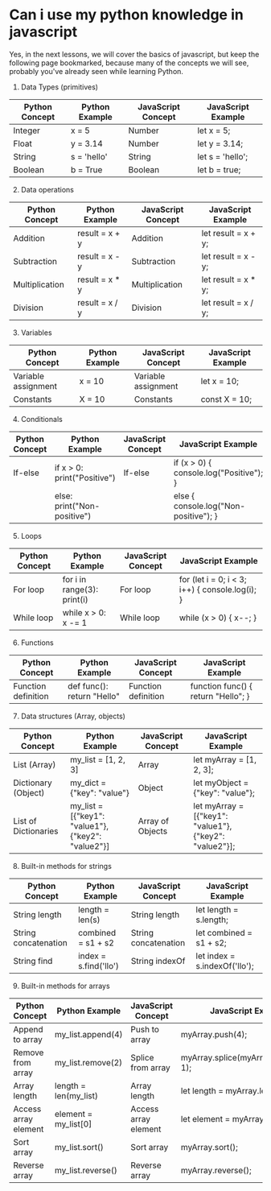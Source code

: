 # Can i use my python knowledge in javascript

Yes, in the next lessons, we will cover the basics of javascript, but keep the following page bookmarked, because many of the concepts we will see, probably you've already seen while learning Python.

1. Data Types (primitives)

| Python Concept | Python Example | JavaScript Concept | JavaScript Example |
| --- | --- | --- | --- |
| Integer | x = 5 | Number | let x = 5; |
| Float | y = 3.14 | Number | let y = 3.14; |
| String | s = 'hello' | String | let s = 'hello'; |
| Boolean | b = True | Boolean | let b = true; |

2. Data operations

| Python Concept | Python Example | JavaScript Concept | JavaScript Example |
| --- | --- | --- | --- |
| Addition | result = x + y | Addition | let result = x + y; |
| Subtraction | result = x - y | Subtraction | let result = x - y; |
| Multiplication | result = x * y | Multiplication | let result = x * y; |
| Division | result = x / y | Division | let result = x / y; |

3. Variables

| Python Concept | Python Example | JavaScript Concept | JavaScript Example |
| --- | --- | --- | --- |
| Variable assignment | x = 10 | Variable assignment | let x = 10; |
| Constants | X = 10 | Constants | const X = 10; |

4. Conditionals

| Python Concept | Python Example | JavaScript Concept | JavaScript Example |
| --- | --- | --- | --- |
| If-else | if x > 0: print("Positive") | If-else | if (x > 0) { console.log("Positive"); } |
|  | else: print("Non-positive") |  | else { console.log("Non-positive"); } |

5. Loops

| Python Concept | Python Example | JavaScript Concept | JavaScript Example |
| --- | --- | --- | --- |
| For loop | for i in range(3): print(i) | For loop | for (let i = 0; i < 3; i++) { console.log(i); } |
| While loop | while x > 0: x -= 1 | While loop | while (x > 0) { x--; } |

6. Functions

| Python Concept | Python Example | JavaScript Concept | JavaScript Example |
| --- | --- | --- | --- |
| Function definition | def func(): return "Hello" | Function definition | function func() { return "Hello"; } |

7. Data structures (Array, objects)

| Python Concept | Python Example | JavaScript Concept | JavaScript Example |
| --- | --- | --- | --- |
| List (Array) | my_list = [1, 2, 3] | Array | let myArray = [1, 2, 3]; |
| Dictionary (Object) | my_dict = {"key": "value"} | Object | let myObject = {"key": "value"}; |
| List of Dictionaries | my_list = [{"key1": "value1"}, {"key2": "value2"}] | Array of Objects | let myArray = [{"key1": "value1"}, {"key2": "value2"}]; |

8. Built-in methods for strings

| Python Concept | Python Example | JavaScript Concept | JavaScript Example |
| --- | --- | --- | --- |
| String length | length = len(s) | String length | let length = s.length; |
| String concatenation | combined = s1 + s2 | String concatenation | let combined = s1 + s2; |
| String find | index = s.find('llo') | String indexOf | let index = s.indexOf('llo'); |

9. Built-in methods for arrays

| Python Concept | Python Example | JavaScript Concept | JavaScript Example |
| --- | --- | --- | --- |
| Append to array | my_list.append(4) | Push to array | myArray.push(4); |
| Remove from array | my_list.remove(2) | Splice from array | myArray.splice(myArray.indexOf(2), 1); |
| Array length | length = len(my_list) | Array length | let length = myArray.length; |
| Access array element | element = my_list[0] | Access array element | let element = myArray[0]; |
| Sort array | my_list.sort() | Sort array | myArray.sort(); |
| Reverse array | my_list.reverse() | Reverse array | myArray.reverse(); |